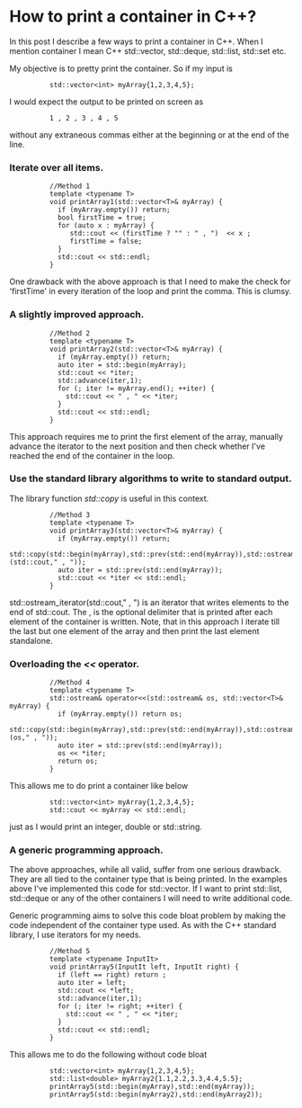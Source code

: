 # How to print a container in C++?

In this post I describe a few ways to print a container in C++. When I mention
container I mean C++ std::vector, std::deque, std::list, std::set etc.

My objective is to pretty print the container. So if my input is 

```
          std::vector<int> myArray{1,2,3,4,5};
```

I would expect the output to be printed on screen as

```
          1 , 2 , 3 , 4 , 5 
```

without any extraneous commas either at the beginning or at the end of the line.


### Iterate over all items.

```
          //Method 1
          template <typename T>
          void printArray1(std::vector<T>& myArray) {
            if (myArray.empty()) return;
            bool firstTime = true;
            for (auto x : myArray) {
               std::cout << (firstTime ? "" : " , ")  << x ;
               firstTime = false;
            }
            std::cout << std::endl;
          }
```

One drawback with the above approach is that I need to make the check for 
'firstTime' in every iteration of the loop and print the comma. This is clumsy.

### A slightly improved approach.

```
          //Method 2
          template <typename T>
          void printArray2(std::vector<T>& myArray) {
            if (myArray.empty()) return;
            auto iter = std::begin(myArray);
            std::cout << *iter;
            std::advance(iter,1);
            for (; iter != myArray.end(); ++iter) {
              std::cout << " , " << *iter;
            }
            std::cout << std::endl;
          }
```

This approach requires me to print the first element of the array, manually 
advance the iterator to the next position and then check whether I've reached
the end of the container in the loop.

### Use the standard library algorithms to write to standard output.

The library function *std::copy* is useful in this context.

```
          //Method 3
          template <typename T>
          void printArray3(std::vector<T>& myArray) {
            if (myArray.empty()) return;
            std::copy(std::begin(myArray),std::prev(std::end(myArray)),std::ostream_iterator<T>(std::cout," , "));
            auto iter = std::prev(std::end(myArray));
            std::cout << *iter << std::endl;
          }
```

std::ostream_iterator<T>(std::cout," , ") is an iterator that writes elements
to the end of std::cout. The , is the optional delimiter that is printed 
after each element of the container is written. Note, that in this approach I 
iterate till the last but one element of the array and then print the last 
element standalone.

### Overloading the *<<* operator.

```
          //Method 4 
          template <typename T>
          std::ostream& operator<<(std::ostream& os, std::vector<T>& myArray) {
            if (myArray.empty()) return os;
            std::copy(std::begin(myArray),std::prev(std::end(myArray)),std::ostream_iterator<T>(os," , "));
            auto iter = std::prev(std::end(myArray));
            os << *iter;
            return os;
          }
```

This allows me to do print a container like below

```
          std::vector<int> myArray{1,2,3,4,5};
          std::cout << myArray << std::endl;
```

just as I would print an integer, double or std::string.

### A generic programming approach.

   The above approaches, while all valid, suffer from one serious drawback. They 
are all tied to the container type that is being printed. In the examples above 
I've implemented this code for std::vector. If I want to print std::list, 
std::deque or any of the other containers I will need to write additional code.

   Generic programming aims to solve this code bloat problem by making the code
independent of the container type used. As with the C++ standard library, I use 
iterators for my needs.

```
          //Method 5
          template <typename InputIt>
          void printArray5(InputIt left, InputIt right) {
            if (left == right) return ;
            auto iter = left;
            std::cout << *left;
            std::advance(iter,1);
            for (; iter != right; ++iter) {
              std::cout << " , " << *iter;
            }
            std::cout << std::endl;
          }
```

This allows me to do the following without code bloat

```
          std::vector<int> myArray{1,2,3,4,5};
          std::list<double> myArray2{1.1,2.2,3.3,4.4,5.5};
          printArray5(std::begin(myArray),std::end(myArray));
          printArray5(std::begin(myArray2),std::end(myArray2));
```
